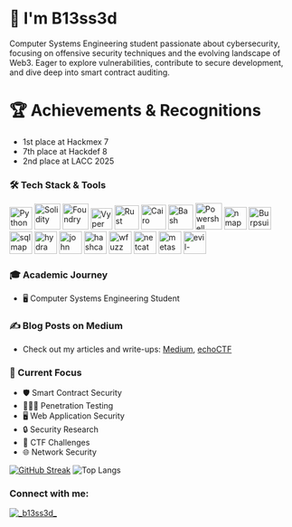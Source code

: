 # 👾 I'm B13ss3d

Computer Systems Engineering student passionate about cybersecurity, focusing on offensive security techniques and the evolving landscape of Web3. Eager to explore vulnerabilities, contribute to secure development, and dive deep into smart contract auditing.

# 🏆 Achievements & Recognitions
 - 1st place at Hackmex 7
 - 7th place at Hackdef 8
 - 2nd place at LACC 2025

### 🛠️ Tech Stack & Tools
<p align="left">
  <img src="https://upload.wikimedia.org/wikipedia/commons/thumb/c/c3/Python-logo-notext.svg/1024px-Python-logo-notext.svg.png" alt="Python" width="40"/>
  <img src="https://images.icon-icons.com/2107/PNG/512/file_type_solidity_icon_130156.png" alt="Solidity" width="46" />
  <img src="https://avatars.githubusercontent.com/u/99892494?s=280&v=4" alt="Foundry" width="46" />
  <img src="https://docs.vyperlang.org/en/stable/_images/logo.svg" alt="Vyper" width="38" />
  <img src="https://raw.githubusercontent.com/rust-lang/rust-artwork/master/logo/rust-logo-512x512.png" alt="Rust" width="43" />
  <img src="https://www.cairo-lang.org/wp-content/uploads/2024/03/Cairo-logo.png" alt="Cairo" width="44" />
  <img src="https://upload.wikimedia.org/wikipedia/commons/thumb/4/4b/Bash_Logo_Colored.svg/1024px-Bash_Logo_Colored.svg.png" alt="Bash" width="44" />
  <img src="https://cdn.iconscout.com/icon/free/png-256/free-powershell-logo-icon-download-in-svg-png-gif-file-formats--technology-social-media-company-brand-vol-5-pack-logos-icons-2945093.png" alt="Powershell" width="47" />
    <img src="https://nmap.org/images/nmap-logo-256x256.png" alt="nmap" width="40" />
  <img src="https://gitlab.com/uploads/-/system/project/avatar/40090554/kali-burpsuite.png" alt="Burpsuite" width="40" />
  <img src="https://www.kali.org/tools/sqlmap/images/sqlmap-logo.svg" alt="sqlmap" width="40" />
  <img src="https://www.kali.org/tools/hydra/images/hydra-logo.svg" alt="hydra" width="40" />
  <img src="https://www.kali.org/tools/john/images/john-logo.svg" alt="john" width="40" />
  <img src="https://www.kali.org/tools/hashcat/images/hashcat-logo.svg" alt="hashcat" width="40" />
  <img src="https://www.kali.org/tools/wfuzz/images/wfuzz-logo.svg" alt="wfuzz" width="40" />
  <img src="https://www.kali.org/tools/netcat/images/netcat-logo.svg" alt="netcat" width="40" />
    <img src="https://www.kali.org/tools/metasploit-framework/images/metasploit-framework-logo.svg" alt="metasploit" width="40" />
  <img src="https://www.kali.org/tools/evil-winrm/images/evil-winrm-logo.svg" alt="evil-winrm" width="40" />
</p>

### 🎓 Academic Journey
- 🖥️ Computer Systems Engineering Student

### ✍️ Blog Posts on Medium
*   Check out my articles and write-ups: [Medium](https://medium.com/@bssd1358), [echoCTF](https://b13ss3d.gitbook.io/hackmex-prep)
  
### 🔭 Current Focus
- 🛡️ Smart Contract Security
- 🕵🏻‍♂️ Penetration Testing
- 🖥️ Web Application Security
- 🔒 Security Research
- 🎯 CTF Challenges
- 🌐 Network Security

[![GitHub Streak](https://git-hub-streak-stats.vercel.app?user=b13ss3d-was-taken&theme=dark&hide_border=true)](https://git.io/streak-stats)
![Top Langs](https://github-readme-stats.vercel.app/api/top-langs/?username=b13ss3d-was-taken&layout=compact&theme=dark)

<h3 align="left">Connect with me:</h3>
<p align="left"> <a href="https://twitter.com/_b13ss3d_" target="blank"><img src="https://img.shields.io/twitter/follow/_b13ss3d_?logo=twitter&style=for-the-badge" alt="_b13ss3d_" /></a> </p>
